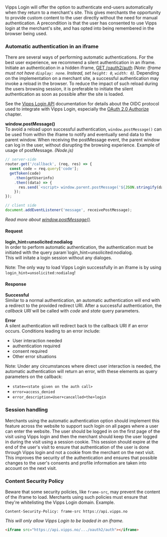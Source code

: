 Vipps Login will offer the option to authenticate end-users automatically when they return to a merchant's site. This gives merchants the opportunity to provide custom content to the user directly without the need for manual authentication. A precondition is that the user has consented to use Vipps login at the merchant's site, and has opted into being remembered in the browser being used.

### Automatic authentication in an iframe
There are several ways of performing automatic authentications. For the best user experience, we recommend a silent authentication in an iframe.
Initiate an authentication in a hidden iframe, [GET /oauth2/auth](https://vippsas.github.io/vipps-login-api/#/public/oauthAuth) *(Note: Iframe must not have `display: none`. Instead, set `height: 0`, `width: 0`)*.
Depending on the implementation on a merchant site, a successful authentication may invoke a reload in the browser. To reduce the impact of such reload during the users browsing session, it is preferable to initiate the silent authentication as soon as possible after the site is loaded.

See the [Vipps Login API](https://github.com/vippsas/vipps-login-api/blob/master/vipps-login-api.md) documentation for details about the OIDC protocol used to integrate with Vipps Login, especially the [OAuth 2.0 Authorize](https://github.com/vippsas/vipps-login-api/blob/master/vipps-login-api.md#oauth-20-authorize) chapter.

**window.postMessage()**  
To avoid a reload upon successful authentication, `window.postMessage()` can be used from within the iframe to notify and eventually send data to the parent window. When receiving the postMessage event, the parent window can log in the user, without disrupting the browsing experience.
Example of usage of postMessage. *(Node.js)*

```javascript
// server-side
router.get('/callback', (req, res) => {
  const code = req.query['code'];
  getToken(code)
    .then(getUserinfo)
    .then((data) => {
      res.send(`<script> window.parent.postMessage('${JSON.stringify(data)}', '*'); </script>`);
    });
});

// client side
document.addEventListener('message', receivePostMessage);
```

*Read more about [window.postMessage()](https://developer.mozilla.org/en-US/docs/Web/API/Window/postMessage).*

#### Request
**login_hint=unsolicited:nodialog**  
In order to perform automatic authentication, the authentication must be initiated with the query param`login_hint=unsolicited:nodialog.  
This will initate a login session without any dialoges.

Note: The only way to load Vipps Login successfully in an iframe is by using `login_hint=unsolicited:nodialog`!


#### Response
**Successful**  
Similar to a normal authentication, an automatic authentication will end with a redirect to the provided redirect URI. After a successful authentication, the *callback URI* will be called with *code* and *state* query parameters.

**Error**  
A silent authentication will redirect back to the callback URI if an error occurs. Conditions leading to an error include:
* User interaction needed
* authentication required
* consent required
* Other error situations

Note: Under any circumstances where direct user interaction is needed, the automatic authentication will return an error, with these elements as query parameters on the callback:
- `state=<state given on the auth call>`
- `error=access_denied`
- `error_description=User+cancelled+the+login`

### Session handling
Merchants using the automatic authentication option should implement this feature across the website to support such login on all pages where a user can enter the website. The user should be logged in on the first page of the visit using Vipps login and then the merchant should keep the user logged in during the visit using a session cookie. This session should expire at the end of the user's visit to ensure that authentication of the user is done through Vipps login and not a cookie from the merchant on the next visit. This improves the security of the authentication and ensures that possible changes to the user's consents and profile information are taken into account on the next visit.

### Content Security Policy
Beware that some security policies, like `frame-src`, may prevent the content of the iframe to load. Merchants using such policies must ensure that they're whitelisting the Vipps Login domain.
Example.
```
Content-Security-Policy: frame-src https://api.vipps.no
```
*This will only allow Vipps Login to be loaded in an iframe.*
```html
<iframe src="https://api.vipps.no/.../oauth2/auth"></iframe>
```